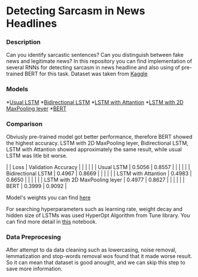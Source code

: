 # Detecting Sarcasm in News Headlines

### Description

Can you identify sarcastic sentences? Can you distinguish between fake news and legitimate news?
In this repository you can find implementation of several RNNs for detecting sarcasm in news headline and also using of pre-trained BERT for this task.
Dataset was taken from [Kaggle](https://www.kaggle.com/rmisra/news-headlines-dataset-for-sarcasm-detection) 

### Models

*[Usual LSTM](https://github.com/sqrt420/DetectingSarcasm/blob/master/LSTM.py)
*[Bidirectional LSTM](https://github.com/sqrt420/DetectingSarcasm/blob/master/BidirectionalLSTM.py)
*[LSTM with Attantion](https://github.com/sqrt420/DetectingSarcasm/blob/master/AttantionLSTM.py)
*[LSTM with 2D MaxPooling leyer](https://github.com/sqrt420/DetectingSarcasm/blob/master/LSTM2DMaxPool.py)
*[BERT](https://github.com/sqrt420/DetectingSarcasm/blob/master/BERT.ipynb)

### Comparison

Obviusly pre-trained model got better performance, therefore BERT showed the highest accuracy. LSTM with 2D MaxPooling leyer, Bidirectional LSTM, LSTM with Attantion showed approximately the same result, while usual LSTM was litle bit worse.

|                                |  Loss  | Validation Accuracy |
|                                |        |                     |
| Usual LSTM                     | 0.5056 |        0.8557       |
|                                |        |                     |
| Bidirectional LSTM             | 0.4967 |        0.8669       |
|                                |        |                     |
| LSTM with Attantion            | 0.4983 |        0.8650       |
|                                |        |                     |
| LSTM with 2D MaxPooling leyer  | 0.4977 |        0.8627       |
|                                |        |                     |
| BERT                           | 0.3999 |        0.9092       |

Model's weights you can find [here]()

For searching hyperparameters such as learning rate, weight decay and hidden size of LSTMs was used HyperOpt Algorithm from Tune library. You can find more detail in [this](https://github.com/sqrt420/DetectingSarcasm/blob/master/TuneLSTMs.ipynb) notebook.

### Data Preprocesing

After attempt to da data cleaning such as lowercasing, noise removal, lemmatization and stop-words removal wos found that it made worse result. So it can mean that dataset is good anought, and we can skip this step to save more information.


